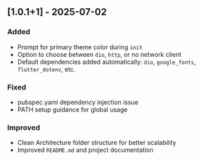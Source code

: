 ## [1.0.1+1] - 2025-07-02

### Added
- Prompt for primary theme color during `init`
- Option to choose between `dio`, `http`, or no network client
- Default dependencies added automatically: `dio`, `google_fonts`, `flutter_dotenv`, etc.

### Fixed
- pubspec.yaml dependency injection issue
- PATH setup guidance for global usage

### Improved
- Clean Architecture folder structure for better scalability
- Improved `README.md` and project documentation
